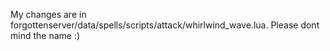 My changes are in forgottenserver/data/spells/scripts/attack/whirlwind_wave.lua. Please dont mind the name :)
